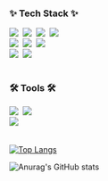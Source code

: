 

<!--내용 부분-->
<h3 >✨ Tech Stack ✨</h3>
<div >
  <img src="https://img.shields.io/badge/react-20232a.svg?style=for-the-badge&logo=react&logoColor=61DAFB" />&nbsp
    <img src="https://img.shields.io/badge/React_Native-20232A?style=for-the-badge&logo=react&logoColor=61DAFB" />&nbsp
  <img src="https://img.shields.io/badge/javascript-F7DF1E.svg?style=for-the-badge&logo=javascript&logoColor=20232a" />&nbsp
  <img src="https://img.shields.io/badge/html5-E34F26.svg?style=for-the-badge&logo=html5&logoColor=white" />&nbsp
</div>

<div >
  <img src="https://img.shields.io/badge/css3-1572B6.svg?style=for-the-badge&logo=css3&logoColor=white" />&nbsp
   <img src="https://img.shields.io/badge/Tailwind_CSS-38B2AC?style=for-the-badge&logo=tailwind-css&logoColor=white" />&nbsp
   <img src="https://img.shields.io/badge/Firebase-039BE5?style=for-the-badge&logo=Firebase&logoColor=white" />&nbsp
</div>

<div >
  <img src="https://img.shields.io/badge/React query-3670A0?style=for-the-badge&logo=React query&logoColor=ffdd54" />&nbsp
  <img src="https://img.shields.io/badge/typescript-150458.svg?style=for-the-badge&logo=typescript&logoColor=white" />&nbsp
</div>

<br>

<h3 >🛠 Tools 🛠</h3>
<div>
  <img src="https://img.shields.io/badge/github-181717.svg?style=for-the-badge&logo=github&logoColor=white" />&nbsp
  <img src="https://img.shields.io/badge/Notion-F3F3F3.svg?style=for-the-badge&logo=notion&logoColor=black" />&nbsp
</div>

<div >
  <img src="https://img.shields.io/badge/VSCode-2C2C32.svg?style=for-the-badge&logo=visual-studio-code&logoColor=22ABF3" />&nbsp
<!--   <img src="https://img.shields.io/badge/Colab-2C2C32.svg?style=for-the-badge&logo=googlecolab&logoColor=F9AB00" />&nbsp -->
</div>

<br/>

[![Top Langs](https://github-readme-stats.vercel.app/api/top-langs/?username=taeyomi)](https://github.com/anuraghazra/github-readme-stats)



![Anurag's GitHub stats](https://github-readme-stats.vercel.app/api?username=taeyomi&hide=contribs,prs&show_icons=true&theme=graywhite)



</div>
